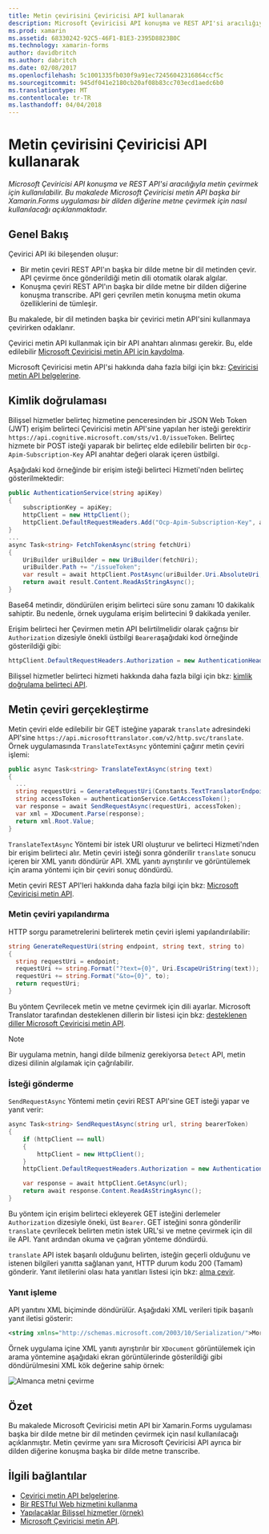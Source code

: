 ```yaml
---
title: Metin çevirisini Çeviricisi API kullanarak
description: Microsoft Çeviricisi API konuşma ve REST API'si aracılığıyla metin çevirmek için kullanılabilir. Bu makalede Microsoft Çeviricisi metin API başka bir Xamarin.Forms uygulaması bir dilden diğerine metne çevirmek için nasıl kullanılacağı açıklanmaktadır.
ms.prod: xamarin
ms.assetid: 68330242-92C5-46F1-B1E3-2395D8823B0C
ms.technology: xamarin-forms
author: davidbritch
ms.author: dabritch
ms.date: 02/08/2017
ms.openlocfilehash: 5c1001335fb030f9a91ec72456042316864ccf5c
ms.sourcegitcommit: 945df041e2180cb20af08b83cc703ecd1aedc6b0
ms.translationtype: MT
ms.contentlocale: tr-TR
ms.lasthandoff: 04/04/2018
---
```

# <a name="text-translation-using-the-translator-api"></a>Metin çevirisini Çeviricisi API kullanarak

_Microsoft Çeviricisi API konuşma ve REST API'si aracılığıyla metin çevirmek için kullanılabilir. Bu makalede Microsoft Çeviricisi metin API başka bir Xamarin.Forms uygulaması bir dilden diğerine metne çevirmek için nasıl kullanılacağı açıklanmaktadır._

## <a name="overview"></a>Genel Bakış

Çevirici API iki bileşenden oluşur:

- Bir metin çeviri REST API'ın başka bir dilde metne bir dil metinden çevir. API çevirme önce gönderildiği metin dili otomatik olarak algılar.
- Konuşma çeviri REST API'ın başka bir dilde metne bir dilden diğerine konuşma transcribe. API geri çevrilen metin konuşma metin okuma özelliklerini de tümleşir.

Bu makalede, bir dil metinden başka bir çevirici metin API'sini kullanmaya çevirirken odaklanır.

Çevirici metin API kullanmak için bir API anahtarı alınması gerekir. Bu, elde edilebilir [Microsoft Çeviricisi metin API için kaydolma](/azure/cognitive-services/translator/translator-text-how-to-signup/).

Microsoft Çeviricisi metin API'si hakkında daha fazla bilgi için bkz: [Çeviricisi metin API belgelerine](/azure/cognitive-services/translator/).

## <a name="authentication"></a>Kimlik doğrulaması

Bilişsel hizmetler belirteç hizmetine penceresinden bir JSON Web Token (JWT) erişim belirteci Çeviricisi metin API'sine yapılan her isteği gerektirir `https://api.cognitive.microsoft.com/sts/v1.0/issueToken`. Belirteç hizmete bir POST isteği yaparak bir belirteç elde edilebilir belirten bir `Ocp-Apim-Subscription-Key` API anahtar değeri olarak içeren üstbilgi.

Aşağıdaki kod örneğinde bir erişim isteği belirteci Hizmeti'nden belirteç gösterilmektedir:

```csharp
public AuthenticationService(string apiKey)
{
    subscriptionKey = apiKey;
    httpClient = new HttpClient();
    httpClient.DefaultRequestHeaders.Add("Ocp-Apim-Subscription-Key", apiKey);
}
...
async Task<string> FetchTokenAsync(string fetchUri)
{
    UriBuilder uriBuilder = new UriBuilder(fetchUri);
    uriBuilder.Path += "/issueToken";
    var result = await httpClient.PostAsync(uriBuilder.Uri.AbsoluteUri, null);
    return await result.Content.ReadAsStringAsync();
}
```

Base64 metindir, döndürülen erişim belirteci süre sonu zamanı 10 dakikalık sahiptir. Bu nedenle, örnek uygulama erişim belirtecini 9 dakikada yeniler.

Erişim belirteci her Çevirmen metin API belirtilmelidir olarak çağrısı bir `Authorization` dizesiyle önekli üstbilgi `Bearer`aşağıdaki kod örneğinde gösterildiği gibi:

```csharp
httpClient.DefaultRequestHeaders.Authorization = new AuthenticationHeaderValue("Bearer", bearerToken);
```

Bilişsel hizmetler belirteci hizmeti hakkında daha fazla bilgi için bkz: [kimlik doğrulama belirteci API](http://docs.microsofttranslator.com/oauth-token.html).

## <a name="performing-text-translation"></a>Metin çeviri gerçekleştirme

Metin çeviri elde edilebilir bir GET isteğine yaparak `translate` adresindeki API'sine `https://api.microsofttranslator.com/v2/http.svc/translate`. Örnek uygulamasında `TranslateTextAsync` yöntemini çağırır metin çeviri işlemi:

```csharp
public async Task<string> TranslateTextAsync(string text)
{
  ...
  string requestUri = GenerateRequestUri(Constants.TextTranslatorEndpoint, text, "en", "de");
  string accessToken = authenticationService.GetAccessToken();
  var response = await SendRequestAsync(requestUri, accessToken);
  var xml = XDocument.Parse(response);
  return xml.Root.Value;
}
```

`TranslateTextAsync` Yöntemi bir istek URI oluşturur ve belirteci Hizmeti'nden bir erişim belirteci alır. Metin çeviri isteği sonra gönderilir `translate` sonucu içeren bir XML yanıtı döndürür API. XML yanıtı ayrıştırılır ve görüntülemek için arama yöntemi için bir çeviri sonuç döndürdü.

Metin çeviri REST API'leri hakkında daha fazla bilgi için bkz: [Microsoft Çeviricisi metin API](http://docs.microsofttranslator.com/text-translate.html).

### <a name="configuring-text-translation"></a>Metin çeviri yapılandırma

HTTP sorgu parametrelerini belirterek metin çeviri işlemi yapılandırılabilir:

```csharp
string GenerateRequestUri(string endpoint, string text, string to)
{
  string requestUri = endpoint;
  requestUri += string.Format("?text={0}", Uri.EscapeUriString(text));
  requestUri += string.Format("&to={0}", to);
  return requestUri;
}
```

Bu yöntem Çevrilecek metin ve metne çevirmek için dili ayarlar. Microsoft Translator tarafından desteklenen dillerin bir listesi için bkz: [desteklenen diller Microsoft Çeviricisi metin API](/azure/cognitive-services/translator/languages/).

> [!NOTE]
> Bir uygulama metnin, hangi dilde bilmeniz gerekiyorsa `Detect` API, metin dizesi dilinin algılamak için çağrılabilir.

### <a name="sending-the-request"></a>İsteği gönderme

`SendRequestAsync` Yöntemi metin çeviri REST API'sine GET isteği yapar ve yanıt verir:

```csharp
async Task<string> SendRequestAsync(string url, string bearerToken)
{
    if (httpClient == null)
    {
        httpClient = new HttpClient();
    }
    httpClient.DefaultRequestHeaders.Authorization = new AuthenticationHeaderValue("Bearer", bearerToken);

    var response = await httpClient.GetAsync(url);
    return await response.Content.ReadAsStringAsync();
}
```

Bu yöntem için erişim belirteci ekleyerek GET isteğini derlemeler `Authorization` dizesiyle öneki, üst `Bearer`. GET isteğini sonra gönderilir `translate` çevrilecek belirten metin istek URL'si ve metne çevirmek için dil ile API. Yanıt ardından okuma ve çağıran yönteme döndürdü.

`translate` API istek başarılı olduğunu belirten, isteğin geçerli olduğunu ve istenen bilgileri yanıtta sağlanan yanıt, HTTP durum kodu 200 (Tamam) gönderir. Yanıt iletilerini olası hata yanıtları listesi için bkz: [alma çevir](http://docs.microsofttranslator.com/text-translate.html#!/default/get_Translate).

### <a name="processing-the-response"></a>Yanıt işleme

API yanıtını XML biçiminde döndürülür. Aşağıdaki XML verileri tipik başarılı yanıt iletisi gösterir:

```xml
<string xmlns="http://schemas.microsoft.com/2003/10/Serialization/">Morgen kaufen gehen ein</string>
```

Örnek uygulama içine XML yanıtı ayrıştırılır bir `XDocument` görüntülemek için arama yöntemine aşağıdaki ekran görüntülerinde gösterildiği gibi döndürülmesini XML kök değerine sahip örnek:

![](text-translation-images/text-translation.png "Almanca metni çevirme")

## <a name="summary"></a>Özet

Bu makalede Microsoft Çeviricisi metin API bir Xamarin.Forms uygulaması başka bir dilde metne bir dil metinden çevirmek için nasıl kullanılacağı açıklanmıştır. Metin çevirme yanı sıra Microsoft Çeviricisi API ayrıca bir dilden diğerine konuşma başka bir dilde metne transcribe.

## <a name="related-links"></a>İlgili bağlantılar

- [Çevirici metin API belgelerine](/azure/cognitive-services/translator/).
- [Bir RESTful Web hizmetini kullanma](~/xamarin-forms/data-cloud/consuming/rest.md)
- [Yapılacaklar Bilişsel hizmetler (örnek)](https://developer.xamarin.com/samples/xamarin-forms/WebServices/TodoCognitiveServices/)
- [Microsoft Çeviricisi metin API](http://docs.microsofttranslator.com/text-translate.html).
